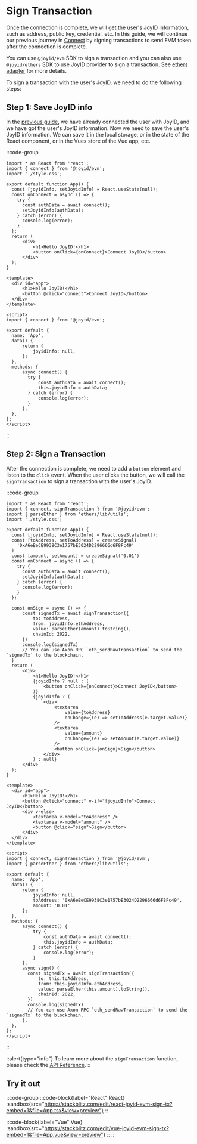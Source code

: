 # Sign Transaction

Once the connection is complete, we will get the user's JoyID information, such as address, public key, credential, etc. In this guide, we will continue our previous journey in [Connect](/guide/evm/connect) by signing transactions to send EVM token after the connection is complete.

You can use `@joyid/evm` SDK to sign a transaction and you can also use `@joyid/ethers` SDK to use JoyID provider to sign a transaction. See [ethers adapter](/guide/adapters/ethers) for more details.

To sign a transaction with the user's JoyID, we need to do the following steps:

## Step 1: Save JoyID info

In the [previous guide](/guide/evm/connect), we have already connected the user with JoyID, and we have got the user's JoyID information. Now we need to save the user's JoyID information. We can save it in the local storage, or in the state of the React component, or in the Vuex store of the Vue app, etc.

::code-group

```js{6,15} [React]
import * as React from 'react';
import { connect } from '@joyid/evm';
import './style.css';

export default function App() {
  const [joyidInfo, setJoyidInfo] = React.useState(null);
  const onConnect = async () => {
    try {
      const authData = await connect();
      setJoyidInfo(authData);
    } catch (error) {
      console.log(error);
    }
  };
  return (
      <div>
          <h1>Hello JoyID!</h1>
          <button onClick={onConnect}>Connect JoyID</button>
      </div>
  );
}
```

```vue{13-17, 27} [Vue]
<template>
  <div id="app">
      <h1>Hello JoyID!</h1>
      <button @click="connect">Connect JoyID</button>
  </div>
</template>

<script>
import { connect } from '@joyid/evm';

export default {
  name: 'App',
  data() {
      return {
          joyidInfo: null,
      };
  },
  methods: {
      async connect() {
        try {
            const authData = await connect();
            this.joyidInfo = authData;
        } catch (error) {
            console.log(error);
        }
      },
  },
};
</script>
```

::

## Step 2: Sign a Transaction

After the connection is complete, we need to add a `button` element and listen to the `click` event. When the user clicks the button, we will call the `signTransaction` to sign a transaction with the user's JoyID.

::code-group

```js{18-30, 34-45} [React]
import * as React from 'react';
import { connect, signTransaction } from '@joyid/evm';
import { parseEther } from 'ethers/lib/utils';
import './style.css';

export default function App() {
  const [joyidInfo, setJoyidInfo] = React.useState(null);
  const [toAddress, setToAddress] = createSignal(
    '0xA6eBeCE9938C3e1757bE3024D2296666d6F8Fc49'
  )
  const [amount, setAmount] = createSignal('0.01')
  const onConnect = async () => {
    try {
      const authData = await connect();
      setJoyidInfo(authData);
    } catch (error) {
      console.log(error);
    }
  };

  const onSign = async () => {
      const signedTx = await signTransaction({
          to: toAddress,
          from: joyidInfo.ethAddress,
          value: parseEther(amount).toString(),
          chainId: 2022,
      })
      console.log(signedTx)
      // You can use Axon RPC `eth_sendRawTransaction` to send the `signedTx` to the blockchain.
  }
  return (
      <div>
          <h1>Hello JoyID!</h1>
          {joyidInfo ? null : (
              <button onClick={onConnect}>Connect JoyID</button>
          )}
          {joyidInfo ? (
              <div>
                  <textarea
                      value={toAddress}
                      onChange={(e) => setToAddress(e.target.value)}
                  />
                  <textarea
                      value={amount}
                      onChange={(e) => setAmount(e.target.value)}
                  />
                  <button onClick={onSign}>Sign</button>
              </div>
          ) : null}
      </div>
  );
}
```

```vue{13, 36-46} [Vue]
<template>
  <div id="app">
      <h1>Hello JoyID!</h1>
      <button @click="connect" v-if="!joyidInfo">Connect JoyID</button>
      <div v-else>
          <textarea v-model="toAddress" />
          <textarea v-model="amount" />
          <button @click="sign">Sign</button>
      </div>
  </div>
</template>

<script>
import { connect, signTransaction } from '@joyid/evm';
import { parseEther } from 'ethers/lib/utils';

export default {
  name: 'App',
  data() {
      return {
          joyidInfo: null,
          toAddress: '0xA6eBeCE9938C3e1757bE3024D2296666d6F8Fc49',
          amount: '0.01'
      };
  },
  methods: {
      async connect() {
          try {
              const authData = await connect();
              this.joyidInfo = authData;
          } catch (error) {
              console.log(error);
          }
      },
      async sign() {
        const signedTx = await signTransaction({
            to: this.toAddress,
            from: this.joyidInfo.ethAddress,
            value: parseEther(this.amount).toString(),
            chainId: 2022,
        })
        console.log(signedTx)
        // You can use Axon RPC `eth_sendRawTransaction` to send the `signedTx` to the blockchain.
      },
  },
};
</script>
```

::

::alert{type="info"}
To learn more about the `signTransaction` function, please check the [API Reference](/api/evm/sign-tx).
::

## Try it out

::code-group
::code-block{label="React" React}
:sandbox{src="https://stackblitz.com/edit/react-joyid-evm-sign-tx?embed=1&file=App.tsx&view=preview"}
::

::code-block{label="Vue" Vue}
:sandbox{src="https://stackblitz.com/edit/vue-joyid-evm-sign-tx?embed=1&file=App.vue&view=preview"}
::
::
